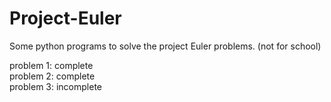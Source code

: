 # Project-Euler
Some python programs to solve the project Euler problems. (not for school)

problem 1: complete <br>
problem 2: complete <br>
problem 3: incomplete <br>

